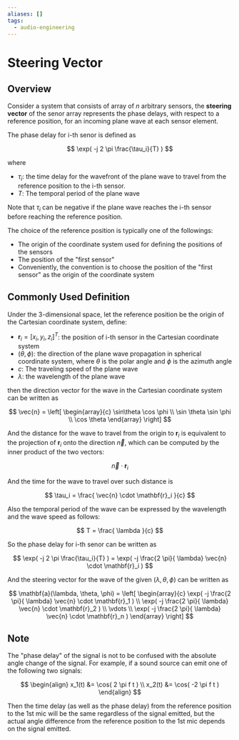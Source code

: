 ```yaml
---
aliases: []
tags:
  - audio-engineering
---
```


# Steering Vector

## Overview

Consider a system that consists of array of $n$ arbitrary sensors, the **steering vector** of the senor array represents the phase delays, with respect to a reference position, for an incoming plane wave at each sensor element.

The phase delay for i-th senor is defined as

$$
\exp( -j 2 \pi \frac{\tau_i}{T} )
$$

where

* $\tau_i$: the time delay for the wavefront of the plane wave to travel from the reference position to the i-th sensor.
* $T$: The temporal period of the plane wave

Note that $\tau_i$ can be negative if the plane wave reaches the i-th sensor before reaching the reference position.

The choice of the reference position is typically one of the followings:

* The origin of the coordinate system used for defining the positions of the sensors
* The position of the "first sensor"
 * Conveniently, the convention is to choose the position of the "first sensor" as the origin of the coordinate system

## Commonly Used Definition

Under the 3-dimensional space, let the reference position be the origin of the Cartesian coordinate system, define:

* $\mathbf{r}_i = [x_i, y_i, z_i]^T$: the position of i-th sensor in the Cartesian coordinate system
* $(\theta, \phi)$: the direction of the plane wave propagation in spherical coordinate system, where $\theta$ is the polar angle and $\phi$ is the azimuth angle
* $c$: The traveling speed of the plane wave
* $\lambda$: the wavelength of the plane wave

then the direction vector for the wave in the Cartesian coordinate system can be written as

$$
\vec{n} = \left[
    \begin{array}{c}
        \sin\theta \cos \phi \\
        \sin \theta  \sin \phi  \\
        \cos \theta
    \end{array}
\right]
$$

And the distance for the wave to travel from the origin to $\mathbf{r}_i$ is equivalent to the projection of $\mathbf{r}_i$ onto the direction $\vec{n}$, which can be computed by the inner product of the two vectors:

$$
\vec{n} \cdot \mathbf{r}_i
$$

And the time for the wave to travel over such distance is

$$
\tau_i = \frac{ \vec{n} \cdot \mathbf{r}_i }{c}
$$

Also the temporal period of the wave can be expressed by the wavelength and the wave speed as follows:

$$
T = \frac{ \lambda }{c}
$$

So the phase delay for i-th senor can be written as

$$
\exp( -j 2 \pi \frac{\tau_i}{T} ) = \exp( -j  \frac{2 \pi}{ \lambda} \vec{n} \cdot \mathbf{r}_i )
$$

And the steering vector for the wave of the given $(\lambda, \theta, \phi)$ can be written as

$$
\mathbf{a}(\lambda, \theta, \phi) = \left[
    \begin{array}{c}
        \exp( -j  \frac{2 \pi}{ \lambda} \vec{n} \cdot \mathbf{r}_1 ) \\
        \exp( -j  \frac{2 \pi}{ \lambda} \vec{n} \cdot \mathbf{r}_2 ) \\
        \vdots \\
        \exp( -j  \frac{2 \pi}{ \lambda} \vec{n} \cdot \mathbf{r}_n )
    \end{array}
\right]
$$

## Note

The "phase delay" of the signal is not to be confused with the absolute angle change of the signal. For example, if a sound source can emit one of the following two signals:

$$
\begin{align}
x_1(t) &= \cos( 2 \pi f t ) \\
x_2(t) &= \cos( -2 \pi f t )
\end{align}
$$

Then the time delay (as well as the phase delay) from the reference position to the 1st mic will be the same regardless of the signal emitted, but the actual angle difference from the reference position to the 1st mic depends on the signal emitted. 
